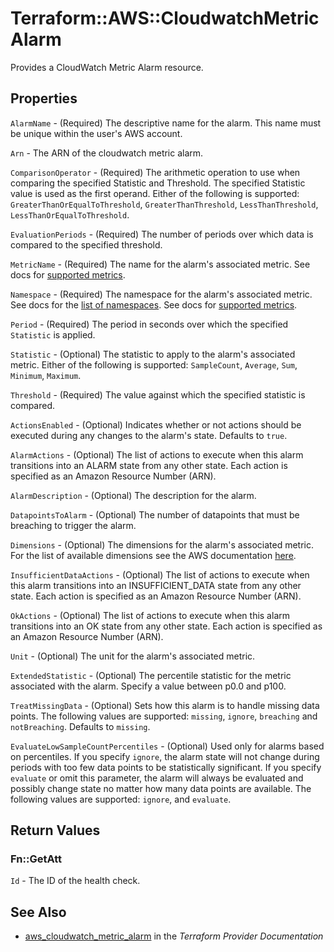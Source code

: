 # Terraform::AWS::CloudwatchMetricAlarm

Provides a CloudWatch Metric Alarm resource.

## Properties

`AlarmName` - (Required) The descriptive name for the alarm. This name must be unique within the user's AWS account.

`Arn` - The ARN of the cloudwatch metric alarm.

`ComparisonOperator` - (Required) The arithmetic operation to use when comparing the specified Statistic and Threshold. The specified Statistic value is used as the first operand. Either of the following is supported: `GreaterThanOrEqualToThreshold`, `GreaterThanThreshold`, `LessThanThreshold`, `LessThanOrEqualToThreshold`.

`EvaluationPeriods` - (Required) The number of periods over which data is compared to the specified threshold.

`MetricName` - (Required) The name for the alarm's associated metric. See docs for [supported metrics](https://docs.aws.amazon.com/AmazonCloudWatch/latest/DeveloperGuide/CW_Support_For_AWS.html).

`Namespace` - (Required) The namespace for the alarm's associated metric. See docs for the [list of namespaces](https://docs.aws.amazon.com/AmazonCloudWatch/latest/DeveloperGuide/aws-namespaces.html). See docs for [supported metrics](https://docs.aws.amazon.com/AmazonCloudWatch/latest/DeveloperGuide/CW_Support_For_AWS.html).

`Period` - (Required) The period in seconds over which the specified `Statistic` is applied.

`Statistic` - (Optional) The statistic to apply to the alarm's associated metric. Either of the following is supported: `SampleCount`, `Average`, `Sum`, `Minimum`, `Maximum`.

`Threshold` - (Required) The value against which the specified statistic is compared.

`ActionsEnabled` - (Optional) Indicates whether or not actions should be executed during any changes to the alarm's state. Defaults to `true`.

`AlarmActions` - (Optional) The list of actions to execute when this alarm transitions into an ALARM state from any other state. Each action is specified as an Amazon Resource Number (ARN).

`AlarmDescription` - (Optional) The description for the alarm.

`DatapointsToAlarm` - (Optional) The number of datapoints that must be breaching to trigger the alarm.

`Dimensions` - (Optional) The dimensions for the alarm's associated metric.  For the list of available dimensions see the AWS documentation [here](http://docs.aws.amazon.com/AmazonCloudWatch/latest/DeveloperGuide/CW_Support_For_AWS.html).

`InsufficientDataActions` - (Optional) The list of actions to execute when this alarm transitions into an INSUFFICIENT_DATA state from any other state. Each action is specified as an Amazon Resource Number (ARN).

`OkActions` - (Optional) The list of actions to execute when this alarm transitions into an OK state from any other state. Each action is specified as an Amazon Resource Number (ARN).

`Unit` - (Optional) The unit for the alarm's associated metric.

`ExtendedStatistic` - (Optional) The percentile statistic for the metric associated with the alarm. Specify a value between p0.0 and p100.

`TreatMissingData` - (Optional) Sets how this alarm is to handle missing data points. The following values are supported: `missing`, `ignore`, `breaching` and `notBreaching`. Defaults to `missing`.

`EvaluateLowSampleCountPercentiles` - (Optional) Used only for alarms based on percentiles. If you specify `ignore`, the alarm state will not change during periods with too few data points to be statistically significant. If you specify `evaluate` or omit this parameter, the alarm will always be evaluated and possibly change state no matter how many data points are available. The following values are supported: `ignore`, and `evaluate`.


## Return Values

### Fn::GetAtt

`Id` - The ID of the health check.

## See Also

* [aws_cloudwatch_metric_alarm](https://www.terraform.io/docs/providers/aws/r/cloudwatch_metric_alarm.html) in the _Terraform Provider Documentation_